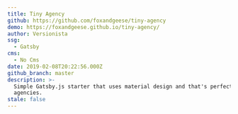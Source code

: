 ```yaml
---
title: Tiny Agency
github: https://github.com/foxandgeese/tiny-agency
demo: https://foxandgeese.github.io/tiny-agency/
author: Versionista
ssg:
  - Gatsby
cms:
  - No Cms
date: 2019-02-08T20:22:56.000Z
github_branch: master
description: >-
  Simple Gatsby.js starter that uses material design and that's perfect for tiny
  agencies.
stale: false
---
```

